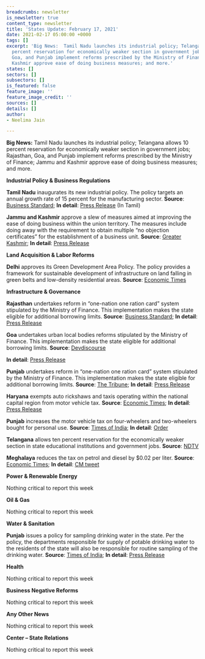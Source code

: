 ```yaml
---
breadcrumbs: newsletter
is_newsletter: true
content_type: newsletter
title: 'States Update: February 17, 2021'
date: 2021-02-17 05:00:00 +0000
tags: []
excerpt: 'Big News:  Tamil Nadu launches its industrial policy; Telangana allows 10
  percent reservation for economically weaker section in government jobs; Rajasthan,
  Goa, and Punjab implement reforms prescribed by the Ministry of Finance; Jammu and
  Kashmir approve ease of doing business measures; and more.'
states: []
sectors: []
subsectors: []
is_featured: false
feature_image: ''
feature_image_credit: ''
sources: []
details: []
author:
- Neelima Jain

---
```

**Big News:** Tamil Nadu launches its industrial policy; Telangana allows 10 percent reservation for economically weaker section in government jobs; Rajasthan, Goa, and Punjab implement reforms prescribed by the Ministry of Finance; Jammu and Kashmir approve ease of doing business measures; and more.

**Industrial Policy & Business Regulations**

**Tamil Nadu** inaugurates its new industrial policy. The policy targets an annual growth rate of 15 percent for the manufacturing sector. **Source**: [Business Standard](https://www.business-standard.com/article/economy-policy/tamil-nadu-announces-new-industrial-policy-targets-rs-10-trn-investments-121021600736_1.html); **In detail**: [Press Release](https://cms.tn.gov.in/sites/default/files/press_release/pr160221_128.pdf) (In Tamil)

**Jammu and Kashmir** approve a slew of measures aimed at improving the ease of doing business within the union territory. The measures include doing away with the requirement to obtain multiple “no objection certificates” for the establishment of a business unit. **Source**: [Greater Kashmir](https://www.greaterkashmir.com/news/latest-news/jk-govt-announces-series-of-measures-for-simplifying-business-establishment-process/); **In detail**: [Press Release](http://new.jkdirinf.in/NewsDescription.aspx?ID=71428)

**Land Acquisition & Labor Reforms**

**Delhi** approves its Green Development Area Policy. The policy provides a framework for sustainable development of infrastructure on land falling in green belts and low-density residential areas. **Source**: [Economic Times](https://realty.economictimes.indiatimes.com/news/industry/dda-approves-draft-green-development-area-policy-for-sustainable-development/80827270)

**Infrastructure & Governance**

**Rajasthan** undertakes reform in “one-nation one ration card” system stipulated by the Ministry of Finance. This implementation makes the state eligible for additional borrowing limits. **Source**: [Business Standard](https://www.business-standard.com/article/economy-policy/finmin-permits-rs-2-731-crore-add-l-borrowing-by-rajasthan-post-reforms-121020901587_1.html); **In detail**: [Press Release](https://pib.gov.in/Pressreleaseshare.aspx?PRID=1696493)

**Goa** undertakes urban local bodies reforms stipulated by the Ministry of Finance. This implementation makes the state eligible for additional borrowing limits. **Source**: [Devdiscourse](https://www.devdiscourse.com/article/education/1445043-goa-becomes-6thstate-to-successfully-undertake-urban-local-bodies-reforms)

**In detail**: [Press Release](https://pib.gov.in/Pressreleaseshare.aspx?PRID=1697062)

**Punjab** undertakes reform in “one-nation one ration card” system stipulated by the Ministry of Finance. This implementation makes the state eligible for additional borrowing limits. **Source**: [The Tribune](https://www.tribuneindia.com/news/punjab/punjab-becomes-13th%C2%A0state-to-successfully-complete-one-nation-one-ration-card-reform-211968); **In detail**: [Press Release](https://pib.gov.in/PressReleasePage.aspx?PRID=1697633)

**Haryana** exempts auto rickshaws and taxis operating within the national capital region from motor vehicle tax. **Source**: [Economic Times](https://economictimes.indiatimes.com/news/economy/policy/haryana-government-grants-exemption-in-motor-vehicle-tax-to-autos-taxis-operating-within-delhi-ncr/articleshow/80789585.cms); **In detail**: [Press Release](https://prharyana.gov.in/en/haryana-government-has-decided-to-grant-exemption-in-motor-vehicle-tax-to-auto-rickshawstaxis)

**Punjab** increases the motor vehicle tax on four-wheelers and two-wheelers bought for personal use. **Source**: [Times of India](https://timesofindia.indiatimes.com/city/chandigarh/punjab-increases-motor-vehicle-tax-on-personal-vehicles/articleshow/80888381.cms); **In detail**: [Order](https://olps.punjabtransport.org/Tax%20Amendment%20dated%2012%20Feb%202021.pdf)

**Telangana** allows ten percent reservation for the economically weaker section in state educational institutions and government jobs. **Source**: [NDTV](https://www.ndtv.com/india-news/telangana-issues-order-for-10-per-cent-quota-for-economically-weaker-sections-2366152)

**Meghalaya** reduces the tax on petrol and diesel by $0.02 per liter. **Source**: [Economic Times](https://energy.economictimes.indiatimes.com/news/oil-and-gas/meghalaya-govt-to-reduce-tax-on-petrol-diesel-by-rs-2-per-litre-cm/80746260); **In detail**: [CM tweet](https://twitter.com/SangmaConrad/status/1358413075347480578)

**Power & Renewable Energy**

Nothing critical to report this week

**Oil & Gas**

Nothing critical to report this week

**Water & Sanitation**

**Punjab** issues a policy for sampling drinking water in the state. Per the policy, the departments responsible for supply of potable drinking water to the residents of the state will also be responsible for routine sampling of the drinking water. **Source**: [Times of India](https://timesofindia.indiatimes.com/city/chandigarh/punjab-frames-policy-for-sampling-of-drinking-water/articleshow/80790497.cms); **In detail**: [Press Release](http://www.diprpunjab.gov.in/?q=content/punjab-govt-issues-comprehensive-policy-routine-water-sampling-outbreaks-water-borne)

**Health**

Nothing critical to report this week

**Business Negative Reforms**

Nothing critical to report this week

**Any Other News**

Nothing critical to report this week

**Center – State Relations**

Nothing critical to report this week
